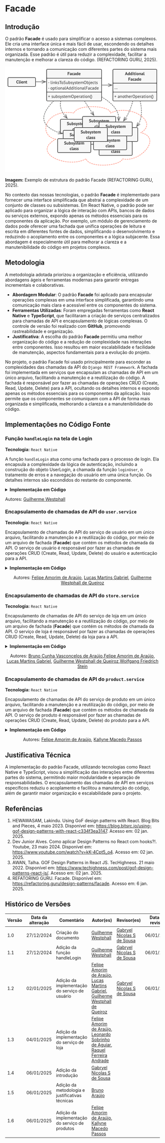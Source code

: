 # Facade

## Introdução

O padrão **Facade** é usado para simplificar o acesso a sistemas complexos. Ele cria uma interface única e mais fácil de usar, escondendo os detalhes internos e tornando a comunicação com diferentes partes do sistema mais organizada. Esse padrão é útil para reduzir a complexidade, facilitar a manutenção e melhorar a clareza do código. (REFACTORING GURU, 2025).

![Facade](./assets/facade.png)

**Imagem:** Exemplo de estrutura do padrão Facade (REFACTORING GURU, 2025).

No contexto das nossas tecnologias, o padrão **Facade** é implementado para fornecer uma interface simplificada que abstrai a complexidade de um conjunto de classes ou subsistemas. Em React Native, o padrão pode ser aplicado para organizar a lógica de interação com APIs, bancos de dados ou serviços externos, expondo apenas os métodos essenciais para os componentes da aplicação. Por exemplo, um módulo de gerenciamento de dados pode oferecer uma fachada que unifica operações de leitura e escrita em diferentes fontes de dados, simplificando o desenvolvimento e reduzindo o acoplamento entre os componentes e a lógica subjacente. Essa abordagem é especialmente útil para melhorar a clareza e a manutenibilidade do código em projetos complexos.

## Metodologia

A metodologia adotada priorizou a organização e eficiência, utilizando abordagens ágeis e ferramentas modernas para garantir entregas incrementais e colaborativas.


- **Abordagem Modular**: O padrão **Facade** foi aplicado para encapsular operações complexas em uma interface simplificada, garantindo uma comunicação mais clara e acessível entre os componentes do sistema.
- **Ferramentas Utilizadas**: Foram empregadas ferramentas como **React Native** e **TypeScript**, que facilitaram a criação de serviços centralizados para chamadas de API e encapsulamento de lógicas complexas. O controle de versão foi realizado com **GitHub**, promovendo rastreabilidade e organização.
- **Justificativa**: A escolha do padrão **Facade** permitiu uma melhor organização do código e a redução de complexidade nas interações entre componentes. Isso resultou em maior escalabilidade e facilidade de manutenção, aspectos fundamentais para a evolução do projeto.

No projeto, o padrão Facade foi usado principalmente para esconder as complexidades das chamadas da API do `Django REST Framework`. A fachada foi implementada em serviços que encapsulam as chamadas de API em um único arquivo, facilitando a manutenção e a reutilização do código. A fachada é responsável por fazer as chamadas de operações CRUD (Create, Read, Update, Delete) para a API, ocultando os detalhes internos e expondo apenas os métodos essenciais para os componentes da aplicação. Isso permite que os componentes se comuniquem com a API de forma mais organizada e simplificada, melhorando a clareza e a manutenibilidade do código.

## Implementações no Código Fonte

<!-- Descreva como o padrão foi implementado no projeto, incluindo código e diagramas. -->

### Função `handleLogin` na tela de Login

**Tecnologia:** `React Native`

A função `handleLogin` atua como uma fachada para o processo de login. Ela encapsula a complexidade da lógica de autenticação, incluindo a construção do objeto UserLogin, a chamada da função `loginUser`, o tratamento de erros e a navegação do usuário em uma única função. Os detalhes internos são escondidos do restante do componente.

<details>
<summary><b>Implementação em Código</b></summary>

**Função** [handleLogin]()

![handleLogin](./assets/userservice-login.png)

</details>

Autores: [Guilherme Westphall](https://github.com/west7)

### Encapsulamento de chamadas de API do `user.service`

**Tecnologia:** `React Native`

Encapsulamento de chamadas de API do serviço de usuário em um único arquivo, facilitando a manutenção e a reutilização do código, por meio de um arquivo de fachada (**Facade**) que contém os métodos de chamada da API. O serviço de usuário é responsável por fazer as chamadas de operações CRUD (Create, Read, Update, Delete) do usuário e autenticação para a API.

<details>
<summary><b>Implementação em Código</b></summary>

**Serviço [user.service.tsx](https://github.com/UnBArqDsw2024-2/2024.2_G7_Entrega_Entrega_03/blob/12-us01/src/HungryHub.2024.2-Front/hungryhub/src/api/services/user.service.tsx)**:

![user.service.tsx](./assets/userservice.png)

**Utilização na tela de registro [register.tsx](https://github.com/UnBArqDsw2024-2/2024.2_G7_Entrega_Entrega_03/blob/12-us01/src/HungryHub.2024.2-Front/hungryhub/src/app/(public)/register.tsx)**:

![register.tsx](./assets/userservice-register.png)

**Utilização na tela de login [login.tsx](https://github.com/UnBArqDsw2024-2/2024.2_G7_Entrega_Entrega_03/blob/12-us01/src/HungryHub.2024.2-Front/hungryhub/src/app/(public)/login.tsx)**:

![login.tsx](./assets/userservice-login.png)

</details>

<center>

Autores: [Felipe Amorim de Araújo](https://github.com/lipeaaraujo), [Lucas Martins Gabriel](https://github.com/martinsglucas), [Guilherme Westphall de Queiroz](https://github.com/west7)

</center>

### Encapsulamento de chamadas de API do `store.service`

**Tecnologia:** `React Native`

Encapsulamento de chamadas de API do serviço de loja em um único arquivo, facilitando a manutenção e a reutilização do código, por meio de um arquivo de fachada (**Facade**) que contém os métodos de chamada da API. O serviço de loja é responsável por fazer as chamadas de operações CRUD (Create, Read, Update, Delete) da loja para a API.

<details>
<summary><b>Implementação em Código</b></summary>

**Serviço [store.service.tsx]()**:

![store.service.tsx](assets/servico-store.png)

**Utilização na tela de detalhes da loja [[storeId].tsx]()**:

![[storeId].tsx](assets/servico-store-utilizacao.png)

</details>

<center>


Autores: [Bruno Cunha Vasconcelos de Araújo](https://github.com/brunocva),[Felipe Amorim de Araújo](https://github.com/lipeaaraujo), [Lucas Martins Gabriel](https://github.com/martinsglucas), [Guilherme Westphall de Queiroz](https://github.com/west7),[Wolfgang Friedrich Stein](https://github.com/Wolffstein)

</center>

### Encapsulamento de chamadas de API do `product.service`

**Tecnologia:** `React Native`

Encapsulamento de chamadas de API do serviço de produto em um único arquivo, facilitando a manutenção e a reutilização do código, por meio de um arquivo de fachada (**Facade**) que contém os métodos de chamada da API. O serviço de produto é responsável por fazer as chamadas de operações CRUD (Create, Read, Update, Delete) do produto para a API.

<details>
<summary><b>Implementação em Código</b></summary>

**Serviço [product.service.tsx](https://github.com/UnBArqDsw2024-2/2024.2_G7_Entrega_Entrega_03/blob/main/src/HungryHub.2024.2-Front/hungryhub/src/api/services/product.service.tsx)**:

![product.service.tsx](assets/productService.png)

**Utilização na tela de detalhes do produto [[productId].tsx](https://github.com/UnBArqDsw2024-2/2024.2_G7_Entrega_Entrega_03/blob/main/src/HungryHub.2024.2-Front/hungryhub/src/app/(auth)/product/%5Bid%5D.tsx)**:

![[storeId].tsx](assets/product-service-implementacao.png)

</details>

<center>

Autores: [Felipe Amorim de Araújo](https://github.com/lipeaaraujo), [Kallyne Macedo Passos](https://github.com/kalipassos)

</center>


## Justificativa Técnica

A implementação do padrão Facade, utilizando tecnologias como React Native e TypeScript, visou a simplificação das interações entre diferentes partes do sistema, permitindo maior modularidade e separação de responsabilidades. O encapsulamento das chamadas de API em serviços específicos reduziu o acoplamento e facilitou a manutenção do código, além de garantir maior organização e escalabilidade para o projeto.


## Referências

1. HEWAWASAM, Lakindu. Using GoF design patterns with React. Blog Bits and Pieces, 4 maio 2023. Disponível em: https://blog.bitsrc.io/using-gof-design-patterns-with-react-c334f3ea3147. Acesso em: 02 jan. 2025.
2. Dev Junior Alves. Como aplicar Design Patterns no React com hooks?!. Youtube, 23 maio 2024. Disponível em: https://www.youtube.com/watch?v=kK-4Cpt5_o4. Acesso em: 02 jan. 2025.
3. AWAN, Talha. GOF Design Patterns in React JS. TecHighness. 21 maio 2022. Disponível em: https://www.techighness.com/post/gof-design-patterns-react-js/. Acesso em: 02 jan. 2025.
4. REFATORING GURU. Facade. Disponível em: https://refactoring.guru/design-patterns/facade. Acesso em: 6 jan. 2025.
   
## Histórico de Versões

| Versão | Data da alteração | Comentário                   | Autor(es)                                       | Revisor(es) | Data de revisão |
| ------ | ----------------- | ---------------------------- | ----------------------------------------------- | ----------- | --------------- |
| 1.0    | 27/12/2024        | Criação do documento         | [Guilherme Westphall](https://github.com/west7) |  [Gabryel Nicolas S de Sousa](https://github.com/gabryelns) | 06/01/2025 |
| 1.1    | 27/12/2024        | Adição da função handleLogin | [Guilherme Westphall](https://github.com/west7) |     [Gabryel Nicolas S de Sousa](https://github.com/gabryelns) | 06/01/2025 |# Facade
| 1.2 | 02/01/2025 | Adição da implementação do serviço de usuário | [Felipe Amorim de Araújo](https://github.com/lipeaaraujo), [Lucas Martins Gabriel](https://github.com/martinsglucas), [Guilherme Westphall de Queiroz](https://github.com/west7) | [Gabryel Nicolas S de Sousa](https://github.com/gabryelns) | 06/01/2025 |
| 1.3 | 04/01/2025 | Adição da implementação do serviço de loja | [Felipe Amorim de Araújo](https://github.com/lipeaaraujo), [Leonardo Sobrinho de Aguiar](https://github.com/Leonardo0o0), [Raquel Ferreira Andrade](https://github.com/raquel-andrade) |  |  |
| 1.4 | 06/01/2025 | Adição da introdução | [Gabryel Nicolas S de Sousa](https://github.com/gabryelns) |  |  |
| 1.5 | 06/01/2025 | Adição da metodologia e justificativas técnicas | [Bruno Araújo](https://github.com/brunocva) |  |  |
| 1.6 | 06/01/2025 | Adição da implementação do serviço de produtos | [Felipe Amorim de Araújo](https://github.com/lipeaaraujo), [Kallyne Macedo Passos](https://github.com/kalipassos) |  |  |


